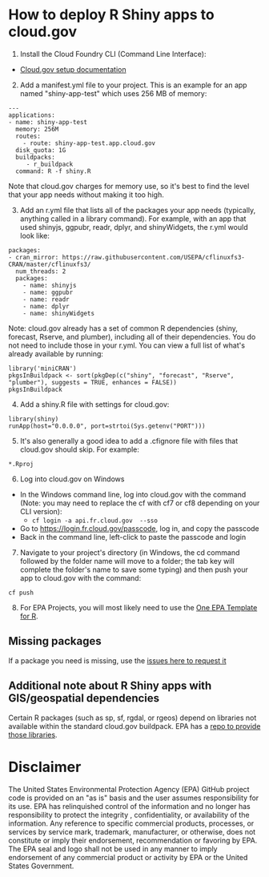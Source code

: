 # How to deploy R Shiny apps to cloud.gov

1. Install the Cloud Foundry CLI (Command Line Interface):
  - [Cloud.gov setup documentation](https://cloud.gov/docs/getting-started/setup/)

2. Add a manifest.yml file to your project. This is an example for an app named "shiny-app-test" which uses 256 MB of memory:
```
---
applications:
- name: shiny-app-test
  memory: 256M
  routes:
    - route: shiny-app-test.app.cloud.gov
  disk_quota: 1G
  buildpacks:
     - r_buildpack
  command: R -f shiny.R
```
Note that cloud.gov charges for memory use, so it's best to find the level that your app needs without making it too high.

3. Add an r.yml file that lists all of the packages your app needs (typically, anything called in a library command). For example, with an app that used shinyjs, ggpubr, readr, dplyr, and shinyWidgets, the r.yml would look like:
```
packages:
- cran_mirror: https://raw.githubusercontent.com/USEPA/cflinuxfs3-CRAN/master/cflinuxfs3/
  num_threads: 2
  packages:
    - name: shinyjs
    - name: ggpubr
    - name: readr
    - name: dplyr
    - name: shinyWidgets
```
Note: cloud.gov already has a set of common R dependencies (shiny, forecast, Rserve, and plumber), including all of their dependencies. You do not need to include those in your r.yml. You can view a full list of what's already available by running:
```
library('miniCRAN')
pkgsInBuildpack <- sort(pkgDep(c("shiny", "forecast", "Rserve", "plumber"), suggests = TRUE, enhances = FALSE))
pkgsInBuildpack
```

4. Add a shiny.R file with settings for cloud.gov:
```
library(shiny)
runApp(host="0.0.0.0", port=strtoi(Sys.getenv("PORT")))
```

5. It's also generally a good idea to add a .cfignore file with files that cloud.gov should skip. For example:
```
*.Rproj
```

6. Log into cloud.gov on Windows
  - In the Windows command line, log into cloud.gov with the command (Note: you may need to replace the cf with cf7 or cf8 depending on your CLI version):
    - `cf login -a api.fr.cloud.gov  --sso`
  - Go to https://login.fr.cloud.gov/passcode, log in, and copy the passcode
  - Back in the command line, left-click to paste the passcode and login
7. Navigate to your project's directory (in Windows, the cd command followed by the folder name will move to a folder; the tab key will complete the folder's name to save some typing) and then push your app to cloud.gov with the command:
```
cf push
```
8. For EPA Projects, you will most likely need to use the [One EPA Template for R](https://github.com/USEPA/webcms/blob/main/utilities/r/OneEPA_template.R).
## Missing packages
If a package you need is missing, use the [issues here to request it](https://github.com/USEPA/cflinuxfs3-CRAN/issues)

## Additional note about R Shiny apps with GIS/geospatial dependencies
Certain R packages (such as sp, sf, rgdal, or rgeos) depend on libraries not available within the standard cloud.gov buildpack. EPA has a [repo to provide those libraries](https://github.com/USEPA/generate-r-cloud-gov-libraries).

# Disclaimer
The United States Environmental Protection Agency (EPA) GitHub project code is provided on an "as is" basis and the user assumes responsibility for its use.  EPA has relinquished control of the information and no longer has responsibility to protect the integrity , confidentiality, or availability of the information.  Any reference to specific commercial products, processes, or services by service mark, trademark, manufacturer, or otherwise, does not constitute or imply their endorsement, recommendation or favoring by EPA.  The EPA seal and logo shall not be used in any manner to imply endorsement of any commercial product or activity by EPA or the United States Government.
